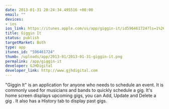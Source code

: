 ```yaml
--- 
date: 2013-01-31 20:24:34.495516 +00:00
email: ""
devices: 
- ios
ios_link: https://itunes.apple.com/us/app/giggin-it/id596461724?ls=1%26mt=8
title: Giggin It
status: publish
targetMarket: Both
type: app
itunes_id: "596461724"
thumb: /uploads/app/2013-01/2013-01-31-giggin-it.png
permalink: /app/giggin-it
developer: GJHDigital
developer_link: http://www.gjhdigital.com
---
```


"Giggin It" is an application for anyone who needs to schedule an event. It is commonly used for musicians and bands to quickly schedule a gig. It's home screen displays upcoming gigs, you can Add, Update and Delete a gig . It also has a History tab to display past gigs.
